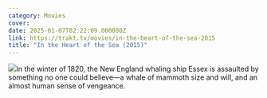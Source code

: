 ```yaml
---
category: Movies
cover: 
date: 2025-01-07T02:22:09.000000Z
link: https://trakt.tv/movies/in-the-heart-of-the-sea-2015
title: "In the Heart of the Sea (2015)"
---
```


![](https://walter-r2.trakt.tv/images/movies/000/127/923/fanarts/thumb/8d271ad704.jpg)In the winter of 1820, the New England whaling ship Essex is assaulted by something no one could believe—a whale of mammoth size and will, and an almost human sense of vengeance.
